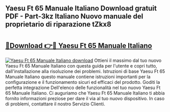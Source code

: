 ## Yaesu Ft 65 Manuale Italiano Download gratuit PDF - Part-3kz Italiano Nuovo manuale del proprietario di riparazione tZkx8

# <h2><a href="http://dfeh27l.blite.top/?on=Yaesu+Ft+65+Manuale+Italiano">🔗Download 👉🔴 Yaesu Ft 65 Manuale Italiano</a></h2>

[![Yaesu Ft 65 Manuale Italiano download](https://i.imgur.com/lujVjoI.png)](http://dfeh27l.blite.top/?on=Yaesu+Ft+65+Manuale+Italiano)
Ottieni il massimo dal tuo nuovo Yaesu Ft 65 Manuale Italiano con questa guida per l'utente e copri tutto, dall'installazione alla risoluzione dei problemi. Istruzioni di base Yaesu Ft 65 Manuale Italiano questo manuale contiene istruzioni importanti per la configurazione e il funzionamento sicuri ed efficaci del prodotto. Goditi la perfetta integrazione Dell'elenco delle funzionalità nel tuo nuovo Yaesu Ft 65 Manuale Italiano. Ci auguriamo che Yaesu Ft 65 Manuale Italiano ti abbia fornito informazioni preziose per dare il via al tuo nuovo dispositivo. In caso di problemi, contattare il nostro Servizio Clienti.
